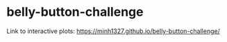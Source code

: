 # belly-button-challenge

Link to interactive plots: https://minh1327.github.io/belly-button-challenge/
